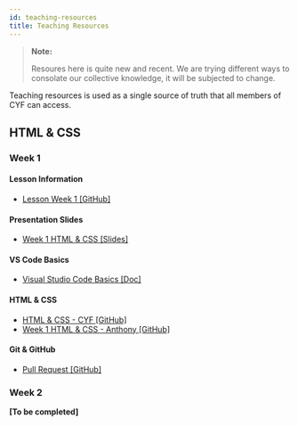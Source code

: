 ```yaml
---
id: teaching-resources
title: Teaching Resources
---
```


> **Note:**
>
> Resoures here is quite new and recent. We are trying different ways to consolate our collective knowledge, it will be subjected to change.

Teaching resources is used as a single source of truth that all members of CYF can access.

## HTML & CSS

### Week 1

#### Lesson Information

- [Lesson Week 1 [GitHub]](https://github.com/anthonytranDev/cyf-html-css/blob/master/week-1/LESSON.md)

#### Presentation Slides

- [Week 1 HTML & CSS [Slides]](https://docs.google.com/presentation/d/1StXwTWrTUXUknUbhdsKWaaGw4iemMxspahP1RUK6bgg/edit?usp=sharing)

#### VS Code Basics

- [Visual Studio Code Basics [Doc]](https://docs.google.com/document/d/13ptS_akzgCQuBGQXzvoBpdOazeg8L7eDIE_cBGGaWsI/edit?usp=sharing)

#### HTML & CSS

- [HTML & CSS - CYF [GitHub]](https://syllabus.codeyourfuture.io/html-css/week-1/lesson.html)
- [Week 1 HTML & CSS - Anthony [GitHub]](https://github.com/anthonytranDev/cyf-html-css/tree/master/week-1)

#### Git & GitHub

- [Pull Request [GitHub]](https://github.com/CodeYourFuture/syllabus/blob/b159df6a348d01ba0eaa541761a7f364e189df46/others/making-a-pull-request.md)

### Week 2

**\[To be completed\]**

